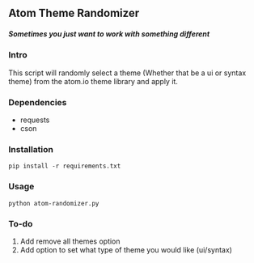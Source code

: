 ## Atom Theme Randomizer
##### *Sometimes you just want to work with something different*

### Intro
This script will randomly select a theme (Whether that be a ui or syntax theme) from the atom.io theme library and apply it.

### Dependencies
- requests
- cson

### Installation
```
pip install -r requirements.txt
```
### Usage
```
python atom-randomizer.py
```
### To-do
1. Add remove all themes option
2. Add option to set what type of theme you would like (ui/syntax)
